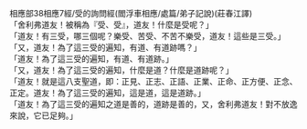 相應部38相應7經/受的詢問經(閻浮車相應/處篇/弟子記說)(莊春江譯)  
「舍利弗道友！被稱為『受、受』，道友！什麼是受呢？」  
「道友！有三受，哪三個呢？樂受、苦受、不苦不樂受，道友！這些是三受。」  
「又，道友！為了這三受的遍知，有道、有道跡嗎？」  
「道友！為了這三受的遍知，有道、有道跡。」  
「又，道友！為了這三受的遍知，什麼是道？什麼是道跡呢？」  
「道友！就是這八支聖道，即：正見、正志、正語、正業、正命、正方便、正念、正定。道友！為了這三受的遍知，這是道，這是道跡。」  
「道友！為了這三受的遍知之道是善的，道跡是善的，又，舍利弗道友！對不放逸來說，它已足夠。」  
  
  
